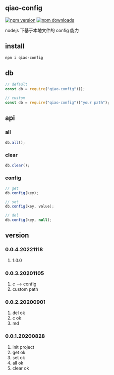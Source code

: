 ## qiao-config

[![npm version](https://img.shields.io/npm/v/qiao-config.svg?style=flat-square)](https://www.npmjs.org/package/qiao-config)
[![npm downloads](https://img.shields.io/npm/dm/qiao-config.svg?style=flat-square)](https://npm-stat.com/charts.html?package=qiao-config)

nodejs 下基于本地文件的 config 能力

## install

```bash
npm i qiao-config
```

## db

```javascript
// default
const db = require("qiao-config")();

// custom
const db = require("qiao-config")("your path");
```

## api

### all

```javascript
db.all();
```

### clear

```javascript
db.clear();
```

### config

```javascript
// get
db.config(key);

// set
db.config(key, value);

// del
db.config(key, null);
```

## version

### 0.0.4.20221118

1. 1.0.0

### 0.0.3.20201105

1. c --> config
2. custom path

### 0.0.2.20200901

1. del ok
2. c ok
3. md

### 0.0.1.20200828

1. init project
2. get ok
3. set ok
4. all ok
5. clear ok
